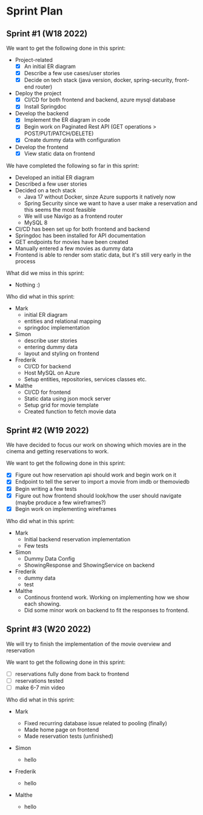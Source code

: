 # Sprint Plan

## Sprint #1 (W18 2022)
We want to get the following done in this sprint:
- Project-related
  - [x] An initial ER diagram
  - [x] Describe a few use cases/user stories
  - [x] Decide on tech stack (java version, docker, spring-security, front-end router)
- Deploy the project 
  - [x] CI/CD for both frontend and backend, azure mysql database
  - [x] Install Springdoc
- Develop the backend
  - [x] Implement the ER diagram in code
  - [x] Begin work on Paginated Rest API (GET operations > POST/PUT/PATCH/DELETE)
  - [x] Create dummy data with configuration
- Develop the frontend
  - [x] View static data on frontend

We have completed the following so far in this sprint:
- Developed an initial ER diagram
- Described a few user stories
- Decided on a tech stack
  - Java 17 without Docker, sinze Azure supports it natively now
  - Spring Security since we want to have a user make a reservation and this seems the most feasible
  - We will use Navigo as a frontend router
  - MySQL 8
- CI/CD has been set up for both frontend and backend
- Springdoc has been installed for API documentation
- GET endpoints for movies have been created
- Manually entered a few movies as dummy data
- Frontend is able to render som static data, but it's still very early in the process

What did we miss in this sprint:
- Nothing :)

Who did what in this sprint:
- Mark
  - initial ER diagram
  - entities and relational mapping
  - springdoc implementation
- Simon
  - describe user stories
  - entering dummy data
  - layout and styling on frontend
- Frederik
  - CI/CD for backend
  - Host MySQL on Azure
  - Setup entities, repositories, services classes etc. 
- Malthe
  - CI/CD for frontend
  - Static data using json mock server
  - Setup grid for movie template
  - Created function to fetch movie data

## Sprint #2 (W19 2022)
We have decided to focus our work on showing which movies are in the cinema and getting reservations to work.

We want to get the following done in this sprint:
- [x] Figure out how reservation api should work and begin work on it
- [x] Endpoint to tell the server to import a movie from imdb or themoviedb
- [x] Begin writing a few tests
- [x] Figure out how frontend should look/how the user should navigate (maybe produce a few wireframes?)
- [x] Begin work on implementing wireframes

Who did what in this sprint:
- Mark
  - Initial backend reservation implementation
  - Few tests
- Simon
  - Dummy Data Config
  - ShowingResponse and ShowingService on backend
- Frederik
  - dummy data
  - test
- Malthe
    - Continous frontend work. Working on implementing how we show each showing.
    - Did some minor work on backend to fit the responses to frontend.

## Sprint #3 (W20 2022)
We will try to finish the implementation of the movie overview and reservation

We want to get the following done in this sprint:
- [ ] reservations fully done from back to frontend
- [ ] reservations tested
- [ ] make 6-7 min video

Who did what in this sprint:
- Mark
  - Fixed recurring database issue related to pooling (finally)
  - Made home page on frontend
  - Made reservation tests (unfinished)
 
- Simon
  - hello
- Frederik
  - hello
- Malthe
  - hello
